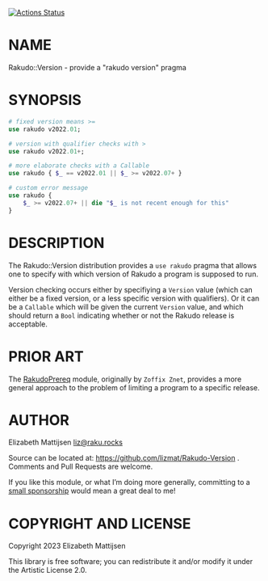 [![Actions Status](https://github.com/lizmat/Rakudo-Version/actions/workflows/test.yml/badge.svg)](https://github.com/lizmat/Rakudo-Version/actions)

NAME
====

Rakudo::Version - provide a "rakudo version" pragma

SYNOPSIS
========

```raku
# fixed version means >=
use rakudo v2022.01;

# version with qualifier checks with >
use rakudo v2022.01+;

# more elaborate checks with a Callable
use rakudo { $_ == v2022.01 || $_ >= v2022.07+ }

# custom error message
use rakudo {
    $_ >= v2022.07+ || die "$_ is not recent enough for this"
}
```

DESCRIPTION
===========

The Rakudo::Version distribution provides a `use rakudo` pragma that allows one to specify with which version of Rakudo a program is supposed to run.

Version checking occurs either by specifiying a `Version` value (which can either be a fixed version, or a less specific version with qualifiers). Or it can be a `Callable` which will be given the current `Version` value, and which should return a `Bool` indicating whether or not the Rakudo release is acceptable.

PRIOR ART
=========

The [RakudoPrereq](https://raku.land/zef:raku-community-modules/RakudoPrereq) module, originally by `Zoffix Znet`, provides a more general approach to the problem of limiting a program to a specific release.

AUTHOR
======

Elizabeth Mattijsen <liz@raku.rocks>

Source can be located at: https://github.com/lizmat/Rakudo-Version . Comments and Pull Requests are welcome.

If you like this module, or what I’m doing more generally, committing to a [small sponsorship](https://github.com/sponsors/lizmat/) would mean a great deal to me!

COPYRIGHT AND LICENSE
=====================

Copyright 2023 Elizabeth Mattijsen

This library is free software; you can redistribute it and/or modify it under the Artistic License 2.0.

